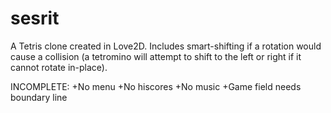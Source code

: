 # sesrit
A Tetris clone created in Love2D. Includes smart-shifting if a rotation would cause a collision (a tetromino will attempt to shift to the left or right if it cannot rotate in-place).

INCOMPLETE: 
+No menu 
+No hiscores 
+No music 
+Game field needs boundary line
